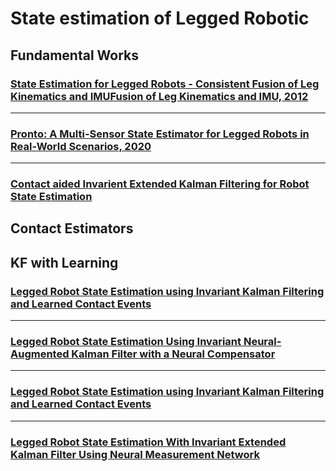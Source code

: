 # State estimation of Legged Robotic

## Fundamental Works

### [State Estimation for Legged Robots - Consistent Fusion of Leg Kinematics and IMUFusion of Leg Kinematics and IMU, 2012](/State%20estimation/State%20Estimation%20for%20Legged%20Robots%20-%20Consistent.pdf)

***

### [Pronto: A Multi-Sensor State Estimator for Legged Robots in Real-World Scenarios, 2020](/State%20estimation/Pronto:%20A%20Multi-Sensor%20State%20Estimator%20for%20Legged%20Robots%20in%20Real-World%20Scenarios.pdf)

***

### [Contact aided Invarient Extended Kalman Filtering for Robot State Estimation](/State%20estimation/Contact-Aided%20Invariant%20Extended%20Kalman%20Filtering%20for%20Robot%20State%20Estimation.pdf)


## Contact Estimators 


## KF with Learning



### [Legged Robot State Estimation using Invariant Kalman Filtering and Learned Contact Events](/State%20estimation/Legged%20Robot%20State%20Estimation%20using%20Invariant.pdf)

***

### [Legged Robot State Estimation Using Invariant Neural-Augmented Kalman Filter with a Neural Compensator](/State%20estimation/Legged%20Robot%20State%20Estimation%20Using%20Invariant%20Neural-Augmented%20Kalman%20Filter%20with%20a%20Neural%20Compensator.pdf)


***

### [Legged Robot State Estimation using Invariant Kalman Filtering and Learned Contact Events](/State%20estimation/Legged%20Robot%20State%20Estimation%20using%20Invariant.pdf)

***

### [Legged Robot State Estimation With Invariant Extended Kalman Filter Using Neural Measurement Network](/State%20estimation/Legged%20Robot%20State%20Estimation%20With%20Invariant%20Extended%20Kalman%20Filter%20Using%20Neural%20Measurement%20Network.pdf)


